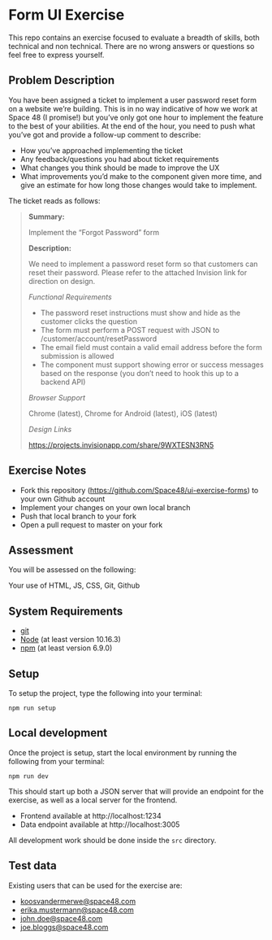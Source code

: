 # Form UI Exercise

This repo contains an exercise focused to evaluate a breadth of skills, both technical and non technical. There are no wrong answers or questions so feel free to express yourself.

## Problem Description
You have been assigned a ticket to implement a user password reset form on a website we’re building. This is in no way indicative of how we work at Space 48 (I promise!) but you’ve only got one hour to implement the feature to the best of your abilities. At the end of the hour, you need to push what you’ve got and provide a follow-up comment to describe:

- How you’ve approached implementing the ticket
- Any feedback/questions you had about ticket requirements
- What changes you think should be made to improve the UX
- What improvements you’d make to the component given more time, and give an estimate for how long those changes would take to implement.

The ticket reads as follows:

> __Summary:__ 
>
> Implement the “Forgot Password” form
>
> __Description:__
>
> We need to implement a password reset form so that customers can reset their password. Please refer to the attached Invision link for direction on design.
>
> _Functional Requirements_
>
> - The password reset instructions must show and hide as the customer clicks the question
> - The form must perform a POST request with JSON to /customer/account/resetPassword
> - The email field must contain a valid email address before the form submission is allowed
> - The component must support showing error or success messages based on the response (you don’t need to hook this up to a backend API)
> 
> _Browser Support_
>
> Chrome (latest), Chrome for Android (latest), iOS (latest)
>
> _Design Links_
>
> https://projects.invisionapp.com/share/9WXTESN3RN5

## Exercise Notes
- Fork this repository (https://github.com/Space48/ui-exercise-forms) to your own Github account
- Implement your changes on your own local branch
- Push that local branch to your fork
- Open a pull request to master on your fork

## Assessment
You will be assessed on the following:

Your use of HTML, JS, CSS, Git, Github

## System Requirements
- [git](https://git-scm.com/)
- [Node](https://nodejs.org/) (at least version 10.16.3)
- [npm](https://www.npmjs.com/) (at least version 6.9.0)

## Setup
To setup the project, type the following into your terminal: 
```
npm run setup
``` 

## Local development

Once the project is setup, start the local environment by running the following from your terminal:
```
npm run dev
```

This should start up both a JSON server that will provide an endpoint for the exercise, as well as a local server for the frontend.

- Frontend available at http://localhost:1234
- Data endpoint available at http://localhost:3005

All development work should be done inside the ```src``` directory.

## Test data

Existing users that can be used for the exercise are:
- koosvandermerwe@space48.com
- erika.mustermann@space48.com
- john.doe@space48.com
- joe.bloggs@space48.com
